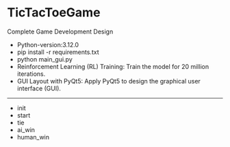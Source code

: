# TicTacToeGame
Complete Game Development Design

* Python-version:3.12.0
* pip install -r requirements.txt
* python main_gui.py
* Reinforcement Learning (RL) Training: Train the model for 20 million iterations.
* GUI Layout with PyQt5: Apply PyQt5 to design the graphical user interface (GUI).

---
* init
* start
* tie
* ai_win
* human_win